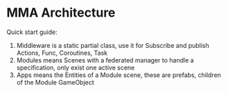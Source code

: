 # MMA Architecture 
Quick start guide:
1. Middleware is a static partial class, use it for Subscribe and publish Actions, Func, Coroutines, Task
2. Modules means Scenes with a federated manager to handle a specification, only exist one active scene
3. Apps means the Entities of a Module scene, these are prefabs, children of the Module GameObject